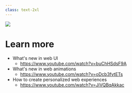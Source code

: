 ```yaml
---
class: text-2xl
---
```


<img src="/images/bar-02.png" class="absolute top-0 left-0" />

# Learn more

- What's new in web UI
  - https://www.youtube.com/watch?v=buChHSdsF9A
- What's new in web animations
  - https://www.youtube.com/watch?v=oDcb3fvtETs
- How to create personalized web experiences
  - https://www.youtube.com/watch?v=JiVQBqAkkac